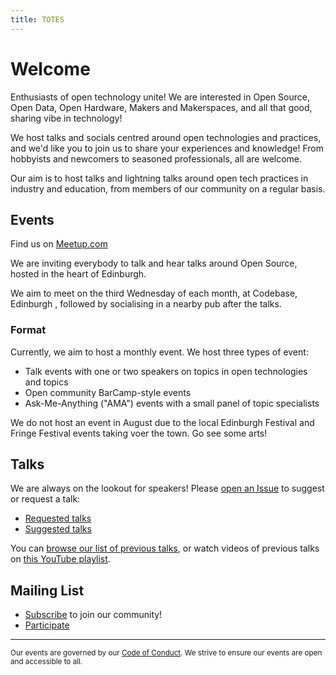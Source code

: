 ```yaml
---
title: TOTES
---
```


# Welcome

Enthusiasts of open technology unite! We are interested in Open Source, Open Data, Open Hardware, Makers and Makerspaces, and all that good, sharing vibe in technology!

We host talks and socials centred around open technologies and practices, and we'd like you to join us to share your experiences and knowledge! From hobbyists and newcomers to seasoned professionals, all are welcome.

Our aim is to host talks and lightning talks around open tech practices in industry and education, from members of our community on a regular basis.


## Events

Find us on [Meetup.com][meetup-url]

We are inviting everybody to talk and hear talks around Open Source, hosted in the heart of Edinburgh.

We aim to meet on the third Wednesday of each month, at Codebase, Edinburgh , followed by socialising in a nearby pub after the talks.


### Format

Currently, we aim to host a monthly event. We host three types of event:

* Talk events with one or two speakers on topics in open technologies and topics
* Open community BarCamp-style events
* Ask-Me-Anything ("AMA") events with a small panel of topic specialists

We do not host an event in August due to the local Edinburgh Festival and Fringe Festival events taking voer the town. Go see some arts!

## Talks

We are always on the lookout for speakers! Please [open an Issue][issues] to suggest or request a talk:

* [Requested talks](https://github.com/TOTES-Edinburgh/TOTES-Edinburgh.github.io/issues?q=is%3Aissue+is%3Aopen+label%3ATalk%3ARequested)
* [Suggested talks](https://github.com/TOTES-Edinburgh/TOTES-Edinburgh.github.io/issues?q=is%3Aissue+is%3Aopen+label%3ATalk%3ASuggestion)

You can [browse our list of previous talks](https://github.com/TOTES-Edinburgh/TOTES-Edinburgh.github.io/issues?q=is%3Aissue+is%3Aclosed), or watch videos of previous talks on [this YouTube playlist](https://www.youtube.com/playlist?list=PL9TiDNXug-V26aOFpWmgI3S3-eJ59gWmI).

## Mailing List

* [Subscribe][mail-list] to join our community!
* [Participate][mail-address]

---

<small>Our events are governed by our [Code of Conduct][totes-coc]. We strive to ensure our events are open and accessible to all.</small>

[issues]: https://github.com/TOTES-Edinburgh/TOTES-Edinburgh.github.io/issues
[totes-coc]: https://totes-edinburgh.github.io/code-of-conduct.html

[meetup-url]: https://www.meetup.com/TOTES-Edinbugh/

[mail-list]: https://www.freelists.org/list/opentech-edinburgh
[mail-address]: mailto:opentech-edinburgh@freelists.org
